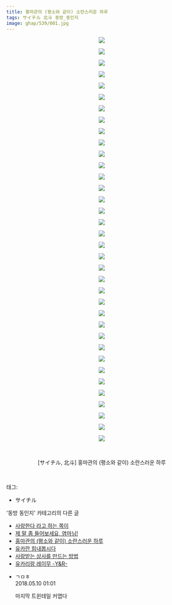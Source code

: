 ```yaml
---
title: 홍마관의 (평소와 같이) 소란스러운 하루
tags: サイチル 北斗 동방_동인지
image: ghap/539/001.jpg
---
```

<div class="article">
<p style="text-align: center; clear: none; float: none;"><img src="{{ site.nasurl }}/ghap/539/001.jpg"/></p>
<p style="text-align: center; clear: none; float: none;"><img src="{{ site.nasurl }}/ghap/539/002.jpg"/></p>
<p style="text-align: center; clear: none; float: none;"><img src="{{ site.nasurl }}/ghap/539/003.jpg"/></p>
<p style="text-align: center; clear: none; float: none;"><img src="{{ site.nasurl }}/ghap/539/004.jpg"/></p>
<p style="text-align: center; clear: none; float: none;"><img src="{{ site.nasurl }}/ghap/539/005.jpg"/></p>
<p style="text-align: center; clear: none; float: none;"><img src="{{ site.nasurl }}/ghap/539/006.jpg"/></p>
<p style="text-align: center; clear: none; float: none;"><img src="{{ site.nasurl }}/ghap/539/007.jpg"/></p>
<p style="text-align: center; clear: none; float: none;"><img src="{{ site.nasurl }}/ghap/539/008.jpg"/></p>
<p style="text-align: center; clear: none; float: none;"><img src="{{ site.nasurl }}/ghap/539/009.jpg"/></p>
<p style="text-align: center; clear: none; float: none;"><img src="{{ site.nasurl }}/ghap/539/010.jpg"/></p>
<p style="text-align: center; clear: none; float: none;"><img src="{{ site.nasurl }}/ghap/539/011.jpg"/></p>
<p style="text-align: center; clear: none; float: none;"><img src="{{ site.nasurl }}/ghap/539/012.jpg"/></p>
<p style="text-align: center; clear: none; float: none;"><img src="{{ site.nasurl }}/ghap/539/013.jpg"/></p>
<p style="text-align: center; clear: none; float: none;"><img src="{{ site.nasurl }}/ghap/539/014.jpg"/></p>
<p style="text-align: center; clear: none; float: none;"><img src="{{ site.nasurl }}/ghap/539/015.jpg"/></p>
<p style="text-align: center; clear: none; float: none;"><img src="{{ site.nasurl }}/ghap/539/016.jpg"/></p>
<p style="text-align: center; clear: none; float: none;"><img src="{{ site.nasurl }}/ghap/539/017.jpg"/></p>
<p style="text-align: center; clear: none; float: none;"><img src="{{ site.nasurl }}/ghap/539/018.jpg"/></p>
<p style="text-align: center; clear: none; float: none;"><img src="{{ site.nasurl }}/ghap/539/019.jpg"/></p>
<p style="text-align: center; clear: none; float: none;"><img src="{{ site.nasurl }}/ghap/539/020.jpg"/></p>
<p style="text-align: center; clear: none; float: none;"><img src="{{ site.nasurl }}/ghap/539/021.jpg"/></p>
<p style="text-align: center; clear: none; float: none;"><img src="{{ site.nasurl }}/ghap/539/022.jpg"/></p>
<p style="text-align: center; clear: none; float: none;"><img src="{{ site.nasurl }}/ghap/539/023.jpg"/></p>
<p style="text-align: center; clear: none; float: none;"><img src="{{ site.nasurl }}/ghap/539/024.jpg"/></p>
<p style="text-align: center; clear: none; float: none;"><img src="{{ site.nasurl }}/ghap/539/025.jpg"/></p>
<p style="text-align: center; clear: none; float: none;"><img src="{{ site.nasurl }}/ghap/539/026.jpg"/></p>
<p style="text-align: center; clear: none; float: none;"><img src="{{ site.nasurl }}/ghap/539/027.jpg"/></p>
<p style="text-align: center; clear: none; float: none;"><img src="{{ site.nasurl }}/ghap/539/028.jpg"/></p>
<p style="text-align: center; clear: none; float: none;"><img src="{{ site.nasurl }}/ghap/539/029.jpg"/></p>
<p style="text-align: center; clear: none; float: none;"><img src="{{ site.nasurl }}/ghap/539/030.jpg"/></p>
<p style="text-align: center; clear: none; float: none;"><img src="{{ site.nasurl }}/ghap/539/031.jpg"/></p>
<p style="text-align: center; clear: none; float: none;"><img src="{{ site.nasurl }}/ghap/539/032.jpg"/></p>
<p style="text-align: center; clear: none; float: none;"><img src="{{ site.nasurl }}/ghap/539/033.jpg"/></p>
<p style="text-align: center; clear: none; float: none;"><img src="{{ site.nasurl }}/ghap/539/034.jpg"/></p>
<p style="text-align: center; clear: none; float: none;"><img src="{{ site.nasurl }}/ghap/539/035.jpg"/></p>
<p style="text-align: center; clear: none; float: none;"><img src="{{ site.nasurl }}/ghap/539/036.jpg"/></p>
<p style="text-align: center; clear: none; float: none;"><br/></p>
<p style="text-align: center; clear: none; float: none;">[サイチル, 北斗] 홍마관의 (평소와 같이) 소란스러운 하루</p>
<p><br/></p>
</div><div class="tagTrail">
<p>태그: </p>
<ul>
<li>サイチル</li>
</ul>
</div><div class="another">
<p>'동방 동인지' 카테고리의 다른 글</p>
<ul>
<li><a href="/2016-06-25-ghap_543">사랑한다 라고 하는 쪽이</a></li>
<li><a href="/2016-06-24-ghap_540">제 말 좀 들어보세요, 염마님!</a></li>
<li><a href="/2016-06-24-ghap_539">홍마관의 (평소와 같이) 소란스러운 하루</a></li>
<li><a href="/2016-06-24-ghap_538">유카란 힘내봅시다</a></li>
<li><a href="/2016-06-24-ghap_537">사랑받는 상사를 만드는 방법</a></li>
<li><a href="/2016-06-24-ghap_536">유카리랑 레이무 -Y&amp;R-</a></li>
</ul>
</div><div class="cb_module cb_fluid">
<div class="cb_wrt cb_profile">
<div class="comment">
<ul>
<li class="cb_thumb_off" id="comment15253388">
<div class="cb_comment_area">
<div class="cb_info_area">
<div class="cb_section">
<span class="cb_nick_name">ㄱㅁㅎ</span>
</div>
<div class="cb_section">
<span class="cb_date">2018.05.10 01:01 </span>
</div>
</div>
<div class="cb_dsc_comment">
<p class="cb_dsc">
											마지막 트윈테일 커엽다
										</p>
</div>
</div></li>
</ul>
</div>
</div><!-- commentList close -->
</div>